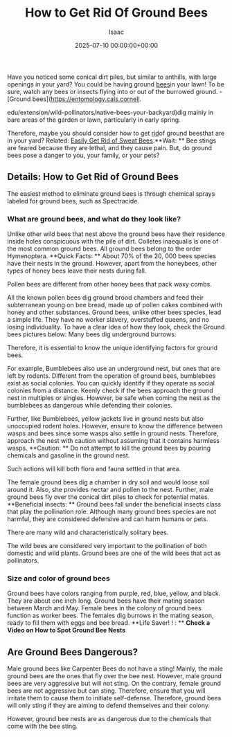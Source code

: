 ﻿---
title: How to Get Rid Of Ground Bees
description: Have you noticed some conical dirt piles, but similar to anthills, with large openings in your yard? You could be having ground bees in your lawn!
slug: /how-to-get-rid-of-ground-bees/
date: 2025-07-10 00:00:00+00:00
lastmod: 2025-07-10 00:00:00+03:00
author: Isaac
categories:

- Bees

- Guide
tags:

- bees

- rid

- ground
layout: post
---

Have you noticed some conical dirt piles, but similar to anthills, with large openings in your yard? You could be having ground [bees](https://pestpolicy.com/get-rid-sweat-bees/)in your lawn! To be sure, watch any bees or insects flying into or out of the burrowed ground. - [Ground bees](https://entomology.cals.cornell.

edu/extension/wild-pollinators/native-bees-your-backyard)dig mainly in bare areas of the garden or lawn, particularly in early spring.

Therefore, maybe you should consider how to get [rid](https://pestpolicy.com/how-to-get-rid-of-carpenter-bees-without-killing-them/)of ground beesthat are in your yard? Related: [Easily Get Rid of Sweat Bees](https://pestpolicy.com/get-rid-sweat-bees/).**Wait: ** Bee stings are feared because they are lethal, and they cause pain. But, do ground bees pose a danger to you, your family, or your pets?

##  Details: How to Get Rid of Ground Bees

The easiest method to eliminate ground bees is through chemical sprays labeled for ground bees, such as Spectracide.

###  What are ground bees, and what do they look like?

Unlike other wild bees that nest above the ground bees have their residence inside holes conspicuous with the pile of dirt. Colletes inaequalis is one of the most common ground bees. All ground bees belong to the order Hymenoptera. **Quick Facts: ** About 70% of the 20, 000 bees species have their nests in the ground. However, apart from the honeybees, other types of honey bees leave their nests during fall.

Pollen bees are different from other honey bees that pack waxy combs.

All the known pollen bees dig ground brood chambers and feed their subterranean young on bee bread, made up of pollen cakes combined with honey and other substances. Ground bees, unlike other bees species, lead a simple life. They have no worker slavery, overstuffed queens, and no losing individuality. To have a clear idea of how they look, check the Ground bees pictures below: Many bees dig underground burrows.

Therefore, it is essential to know the unique identifying factors for ground bees.

For example, Bumblebees also use an underground nest, but ones that are left by rodents. Different from the operation of ground bees, bumblebees exist as social colonies. You can quickly identify if they operate as social colonies from a distance. Keenly check if the bees approach the ground nest in multiples or singles. However, be safe when coming the nest as the bumblebees as dangerous while defending their colonies.

Further, like Bumblebees, yellow jackets live in ground nests but also unoccupied rodent holes. However, ensure to know the difference between wasps and bees since some wasps also settle in ground nests. Therefore, approach the nest with caution without assuming that it contains harmless wasps. **Caution: ** Do not attempt to kill the ground bees by pouring chemicals and gasoline in the ground nest.

Such actions will kill both flora and fauna settled in that area.

The female ground bees dig a chamber in dry soil and would loose soil around it. Also, she provides nectar and pollen to the nest. Further, male ground bees fly over the conical dirt piles to check for potential mates. **Beneficial insects: ** Ground bees fall under the beneficial insects class that play the pollination role. Although many ground bees species are not harmful, they are considered defensive and can harm humans or pets.

There are many wild and characteristically solitary bees.

The wild bees are considered very important to the pollination of both domestic and wild plants. Ground bees are one of the wild bees that act as pollinators.

###  Size and color of ground bees

Ground bees have colors ranging from purple, red, blue, yellow, and black. They are about one inch long. Ground bees have their mating season between March and May. Female bees in the colony of ground bees function as worker bees. The females dig burrows in the mating season, ready to fill them with eggs and bee bread. **Life Saver! ! : ** **Check a Video on How to Spot Ground Bee Nests**

##  Are Ground Bees Dangerous?

Male ground bees like Carpenter Bees do not have a sting! Mainly, the male ground bees are the ones that fly over the bee nest. However, male ground bees are very aggressive but will not sting. On the contrary, female ground bees are not aggressive but can sting. Therefore, ensure that you will irritate them to cause them to initiate self-defense. Therefore, ground bees will only sting if they are aiming to defend themselves and their colony.

However, ground bee nests are as dangerous due to the chemicals that come with the bee sting.
